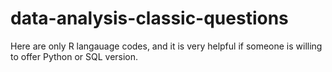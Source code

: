 # data-analysis-classic-questions

Here are only R langauage codes, and it is very helpful if someone is willing to offer Python or SQL version.
